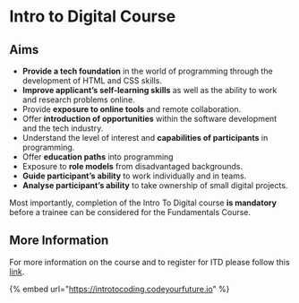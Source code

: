 # Intro to Digital Course

## Aims

* **Provide a tech foundation** in the world of programming through the development of HTML and CSS skills.
* **Improve applicant’s self-learning skills** as well as the ability to work and research problems online.
* Provide **exposure to online tools** and remote collaboration.
* Offer **introduction of opportunities** within the software development and the tech industry.
* Understand the level of interest and **capabilities of participants** in programming.
* Offer **education paths** into programming
* Exposure to **role models** from disadvantaged backgrounds.
* **Guide participant’s ability** to work individually and in teams.
* **Analyse participant’s ability** to take ownership of small digital projects.

Most importantly, completion of the Intro To Digital course **is mandatory** before a trainee can be considered for the Fundamentals Course.

## More Information

For more information on the course and to register for ITD please follow this [link](https://codeyourfuture.io/itc).

{% embed url="https://introtocoding.codeyourfuture.io" %}
